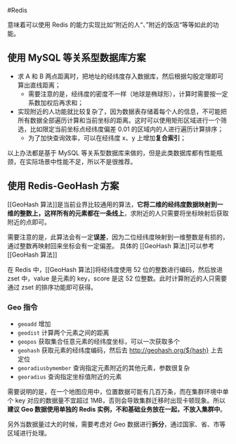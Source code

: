 #Redis

意味着可以使用 Redis 的能力实现比如”附近的人“、”附近的饭店“等等如此的功能。

## 使用 MySQL 等关系型数据库方案

- 求 A 和 B 两点距离时，把地址的经纬度存入数据库，然后根据勾股定理即可算出直线距离；
	- 需要注意的是，经纬度的密度不一样（地球是椭球形），计算时需要按一定系数加权后再求和；
- 实现附近的人功能就比较复杂了，因为数据表存储着每个人的信息，不可能把所有数据全部遍历计算和当前坐标的距离。这时可以使用矩形区域进行一个筛选，比如限定当前坐标点经纬度偏差 0.01 的区域内的人进行遍历计算排序；
	- 为了加快查询效率，可以在经纬度 x、y 上增加**复合索引**；

以上办法都是基于 MySQL 等关系型数据库来做的，但是此类数据库都有性能瓶颈，在实际场景中性能不足，所以不是很推荐。

## 使用 Redis-GeoHash 方案

[[GeoHash 算法]]是当前业界比较通用的算法，**它将二维的经纬度数据映射到一维的整数上，这样所有的元素都在一条线上**，求附近的人只需要将坐标映射后获取附近的点即可。

需要注意的是，此算法会有一定**误差**，因为二位经纬度映射到一维整数是有损的，通过整数再映射回来坐标会有一定偏差。
具体的 [[GeoHash 算法]]可以参考[[GeoHash 算法]]

在 Redis 中，[[GeoHash 算法]]将经纬度使用 52 位的整数进行编码，然后放进 zset 中，value 是元素的 key，score 是这 52 位整数。此时计算附近的人只需要通过 zset 的排序功能即可获得。

### Geo 指令

- `geoadd` 增加
- `geodist` 计算两个元素之间的距离
- `geopos` 获取集合任意元素的经纬度坐标，可以一次获取多个
- `geohash` 获取元素的经纬度编码，然后去 <http://geohash.org/${hash}> 上去定位
- `georadiusbymember` 查询指定元素附近的其他元素，参数很复杂
- `georadius` 查询指定坐标值附近的元素

需要说明的是，在一个地图应用中，位置数据可能有几百万条，而在集群环境中单个 key 对应的数据量不宜超过 1MB，否则会导致集群迁移时出现卡顿现象。所以**建议 Geo 数据使用单独的 Redis 实例，不和基础业务放在一起，不放入集群中**。

另外当数据量过大的时候，需要考虑对 Geo 数据进行**拆分**，通过国家、省、市等区域进行处理。
